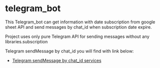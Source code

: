 # telegram_bot

This Telegram_bot can get information with date subscription
from google sheet API and send messages by chat_id when subscription date expire.

Project uses only pure Telegram API for sending messages without any libraries.subscription

Telegram sendMessage by chat_id you will find with link below:

- [Telegram sendMessage by chat_id services](https:/github.com/NestorBurma1/telegram_bot/blob/master/lib/data/services/send_message_telegram.dart)